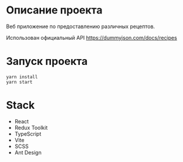 # Описание проекта

Веб приложение по предоставлению различных рецептов.

Использован официальный API https://dummyjson.com/docs/recipes

# Запуск проекта

```
yarn install
yarn start
```

# Stack

- React
- Redux Toolkit
- TypeScript
- Vite
- SCSS
- Ant Design
